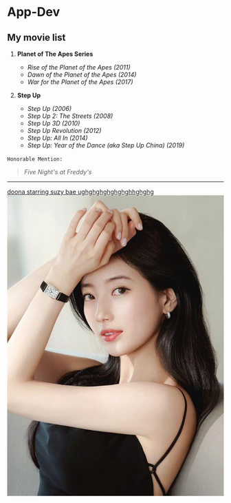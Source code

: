 # App-Dev

## My movie list

1. **Planet of The Apes Series**
   - *Rise of the Planet of the Apes (2011)*
   - *Dawn of the Planet of the Apes (2014)*
   - *War for the Planet of the Apes (2017)*

2. **Step Up**
   - *Step Up (2006)*
   - *Step Up 2: The Streets (2008)*
   - *Step Up 3D (2010)*
   - *Step Up Revolution (2012)*
   - *Step Up: All In (2014)*
   - *Step Up: Year of the Dance (aka Step Up China) (2019)*

`Honorable Mention: `
> *Five Night's at Freddy's*
---
[doona starring suzy bae ughghghghghghghhghghg](https://www.netflix.com/ph-en/title/81595046)
	![suzy bae yes](GYATDAMN.jpg)
